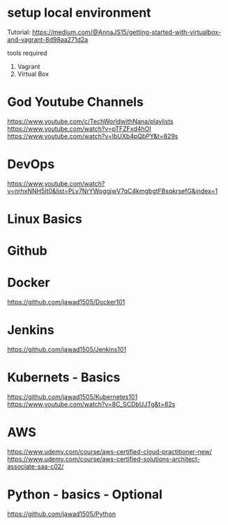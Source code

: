 # setup local environment

Tutorial: https://medium.com/@AnnaJS15/getting-started-with-virtualbox-and-vagrant-8d98aa271d2a

tools required
1) Vagrant
2) Virtual Box

# God Youtube Channels
https://www.youtube.com/c/TechWorldwithNana/playlists
https://www.youtube.com/watch?v=pTFZFxd4hOI
https://www.youtube.com/watch?v=IbUXb4pQbPY&t=829s


# DevOps
https://www.youtube.com/watch?v=nrhxNNH5lt0&list=PLy7NrYWoggjwV7qC4kmgbgtFBsqkrsefG&index=1

# Linux Basics
# Github
# Docker
https://github.com/jawad1505/Docker101

# Jenkins
https://github.com/jawad1505/Jenkins101

# Kubernets - Basics
https://github.com/jawad1505/Kubernetes101
https://www.youtube.com/watch?v=8C_SCDbUJTg&t=82s

# AWS 
https://www.udemy.com/course/aws-certified-cloud-practitioner-new/
https://www.udemy.com/course/aws-certified-solutions-architect-associate-saa-c02/

# Python - basics - Optional
https://github.com/jawad1505/Python
